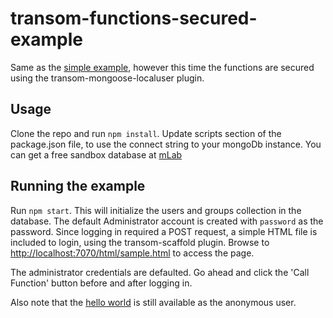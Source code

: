 # transom-functions-secured-example

Same as the [simple example](https://github.com/binaryops-wiebo/transom-functions-simple-example), however this time the functions are secured using the transom-mongoose-localuser plugin.

## Usage
Clone the repo and run `npm install`.
Update scripts section of the package.json file, to use the connect string to your mongoDb instance. You can get a free sandbox database at [mLab](https://www.mlab.com) 

## Running the example
Run `npm start`. This will initialize the users and groups collection in the database. The default Administrator account is created with `password` as the password.
Since logging in required a POST request, a simple HTML file is included to login, using the transom-scaffold plugin. Browse to [http://localhost:7070/html/sample.html](http://localhost:7070/html/sample.html) to access the page. 

The administrator credentials are defaulted. Go ahead and click the 'Call Function' button before and after logging in.

Also note that the [hello world](http://localhost:7070/api/v1/fx/hello) is still available as the anonymous user.  
